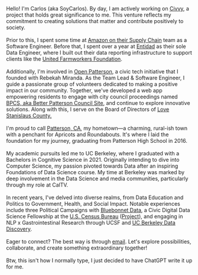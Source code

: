 Hello! I'm Carlos (aka SoyCarlos). By day, I am actively working on <ins>[Civvy](https://civvy.ai)</ins>, a project that holds great significance to me. This venture reflects my commitment to creating solutions that matter and contribute positively to society.  
<br />
Prior to this, I spent some time at <ins>[Amazon on their Supply Chain](https://sell.amazon.com/programs/supply-chain)</ins> team as a Software Engineer. Before that, I spent over a year at <ins>[Entidad](https://www.entidad.io/)</ins> as their sole Data Engineer, where I built out their data reporting infrastructure to support clients like the <ins>[United Farmworkers Foundation](https://www.ufwfoundation.org/)</ins>.  
<br />
Additionally, I'm involved in <ins>[Open Patterson](https://openpatterson.org/)</ins>, a civic tech initiative that I founded with Rebekah Miranda. As the Team Lead & Software Engineer, I guide a passionate group of volunteers dedicated to making a positive impact in our community. Together, we've developed a web app empowering residents to engage with city council proceedings named <ins>[BPCS, aka Better Patterson Council Site](https://council.openpatterson.org)</ins>, and continue to explore innovative solutions. Along with this, I serve on the Board of Directors of <ins>[Love Stanislaus County.](https://www.lovestanislauscounty.org/)</ins>  
<br />
I'm proud to call <ins>[Patterson, CA](https://en.wikipedia.org/wiki/Patterson%2C_California)</ins>, my hometown—a charming, rural-ish town with a penchant for Apricots and Roundabouts. It's where I laid the foundation for my journey, graduating from Patterson High School in 2016.  
<br />
My academic pursuits led me to UC Berkeley, where I graduated with a Bachelors in Cognitive Science in 2021. Originally intending to dive into Computer Science, my passion pivoted towards Data after an inspiring Foundations of Data Science course. My time at Berkeley was marked by deep involvement in the Data Science and media communities, particularly through my role at CalTV.  
<br />
In recent years, I've delved into diverse realms, from Data Education and Politics to Government, Health, and Social Impact. Notable experiences include three Political Campaigns with <ins>[Bluebonnet Data](https://www.bluebonnetdata.org/)</ins>, a Civic Digital Data Science Fellowship at the <ins>[U.S. Census Bureau](https://blog.codingitforward.com/meet-the-2019-fellows-u-s-census-bureau-52b87c481bb1)</ins> (<ins>[Project](https://github.com/codingitforward/cdfdemoday2019/blob/master/Automating_Frame_Maintenance_and_Frame_Matching.pdf)</ins>), and engaging in NLP x Gastrointestinal Research through UCSF and <ins>[UC Berkeley Data Discovery](https://data.berkeley.edu/discovery)</ins>.  
<br />
Eager to connect? The best way is through <ins>[email](mailto:me@carlos.soy)</ins>. Let's explore possibilities, collaborate, and create something extraordinary together!  
<br />
Btw, this isn't how I normally type, I just decided to have ChatGPT write it up for me.